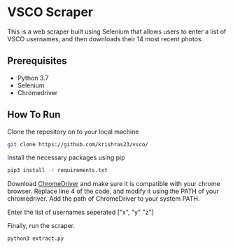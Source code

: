 # VSCO Scraper
This is a web scraper built using Selenium that allows users to enter a list of VSCO usernames, and then downloads their 14 most recent photos.

## Prerequisites
* Python 3.7
* Selenium
* Chromedriver

## How To Run

Clone the repository on to your local machine
```bash
git clone https://github.com/krishras23/vsco/
```


Install the necessary packages using pip
```bash
pip3 install -r requirements.txt
```

Download [ChromeDriver](https://chromedriver.chromium.org/downloads) and make sure it is compatible with your chrome browser. Replace line 4 of the code, and modify it using the PATH of your chromedriver. Add the path of ChromeDriver to your system PATH.

Enter the list of usernames seperated ["x", "y" "z"]

Finally, run the scraper. 
```bash
python3 extract.py
```
